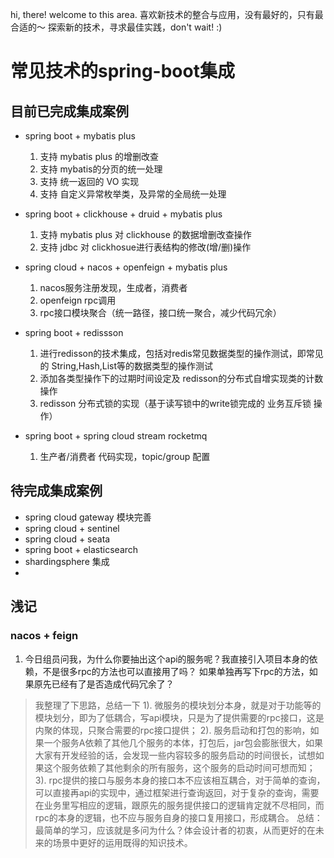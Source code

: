 
hi, there! welcome to this area.
喜欢新技术的整合与应用，没有最好的，只有最合适的～
探索新的技术，寻求最佳实践，don't wait!   :)

# 常见技术的spring-boot集成

## 目前已完成集成案例
* spring boot + mybatis plus
    1. 支持 mybatis plus 的增删改查
    2. 支持 mybatis的分页的统一处理
    3. 支持 统一返回的 VO 实现
    4. 支持 自定义异常枚举类，及异常的全局统一处理
* spring boot + clickhouse +  druid + mybatis plus
    1. 支持 mybatis plus 对 clickhouse 的数据增删改查操作
    2. 支持 jdbc 对 clickhosue进行表结构的修改(增/删)操作
  
* spring cloud + nacos + openfeign + mybatis plus
    1. nacos服务注册发现，生成者，消费者
    2. openfeign rpc调用
    3. rpc接口模块聚合（统一路径，接口统一聚合，减少代码冗余）
    
* spring boot + redissson 
    1. 进行redisson的技术集成，包括对redis常见数据类型的操作测试，即常见的 String,Hash,List等的数据类型的操作测试
    2. 添加各类型操作下的过期时间设定及 redisson的分布式自增实现类的计数操作
    3. redisson 分布式锁的实现（基于读写锁中的write锁完成的 业务互斥锁 操作）

* spring boot + spring cloud stream rocketmq 
    1. 生产者/消费者 代码实现，topic/group 配置


## 待完成集成案例
* spring cloud gateway 模块完善
* spring cloud + sentinel
* spring cloud + seata
* spring boot + elasticsearch
* shardingsphere 集成
* 


## 浅记
### nacos + feign
1. 今日组员问我，为什么你要抽出这个api的服务呢？我直接引入项目本身的依赖，不是很多rpc的方法也可以直接用了吗？ 如果单独再写下rpc的方法，如果原先已经有了是否造成代码冗余了？
> 我整理了下思路，总结一下
> 1). 微服务的模块划分本身，就是对于功能等的模块划分，即为了低耦合，写api模块，只是为了提供需要的rpc接口，这是内聚的体现，只聚合需要的rpc接口提供；
> 2). 服务启动和打包的影响，如果一个服务A依赖了其他几个服务的本体，打包后，jar包会膨胀很大，如果大家有开发经验的话，会发现一些内容较多的服务启动的时间很长，试想如果这个服务依赖了其他剩余的所有服务，这个服务的启动时间可想而知；
> 3). rpc提供的接口与服务本身的接口本不应该相互耦合，对于简单的查询，可以直接再api的实现中，通过框架进行查询返回，对于复杂的查询，需要在业务里写相应的逻辑，跟原先的服务提供接口的逻辑肯定就不尽相同，而rpc的本身的逻辑，也不应与服务自身的接口复用接口，形成耦合。
总结：最简单的学习，应该就是多问为什么？体会设计者的初衷，从而更好的在未来的场景中更好的运用既得的知识技术。




